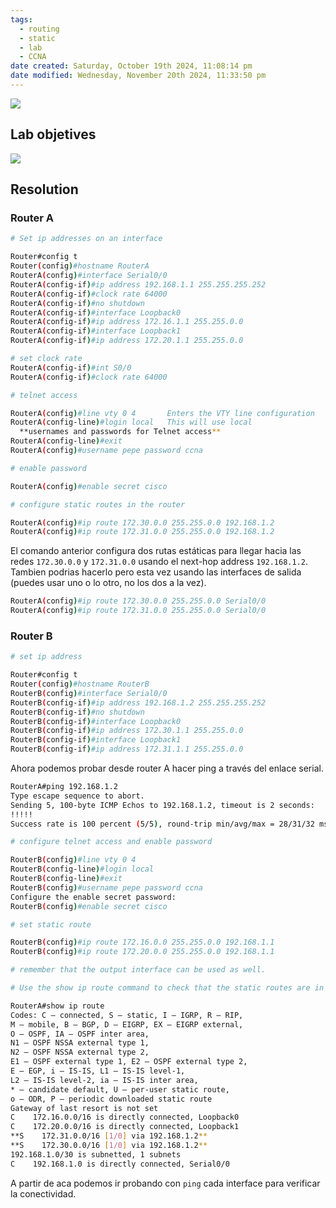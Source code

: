 ```yaml
---
tags:
  - routing
  - static
  - lab
  - CCNA
date created: Saturday, October 19th 2024, 11:08:14 pm
date modified: Wednesday, November 20th 2024, 11:33:50 pm
---
```



![](13-27-scaled.jpg)

## Lab objetives
![](Screenshot%20from%202024-01-31%2011-30-19.png)

## Resolution

### Router A
``` bash
# Set ip addresses on an interface

Router#config t
Router(config)#hostname RouterA
RouterA(config)#interface Serial0/0
RouterA(config-if)#ip address 192.168.1.1 255.255.255.252
RouterA(config-if)#clock rate 64000
RouterA(config-if)#no shutdown
RouterA(config-if)#interface Loopback0
RouterA(config-if)#ip address 172.16.1.1 255.255.0.0
RouterA(config-if)#interface Loopback1
RouterA(config-if)#ip address 172.20.1.1 255.255.0.0
```

``` bash
# set clock rate
RouterA(config-if)#int S0/0
RouterA(config-if)#clock rate 64000
```

``` bash
# telnet access

RouterA(config)#line vty 0 4       Enters the VTY line configuration
RouterA(config-line)#login local   This will use local
  **usernames and passwords for Telnet access**
RouterA(config-line)#exit 
RouterA(config)#username pepe password ccna
```

``` bash
# enable password 

RouterA(config)#enable secret cisco
```

``` bash
# configure static routes in the router 

RouterA(config)#ip route 172.30.0.0 255.255.0.0 192.168.1.2
RouterA(config)#ip route 172.31.0.0 255.255.0.0 192.168.1.2
```

El comando anterior configura dos rutas estáticas para llegar hacia las redes `172.30.0.0` y `172.31.0.0` usando el next-hop address `192.168.1.2`. Tambien podrias hacerlo pero esta vez usando las interfaces de salida (puedes usar uno o lo otro, no los dos a la vez). 

``` bash
RouterA(config)#ip route 172.30.0.0 255.255.0.0 Serial0/0
RouterA(config)#ip route 172.31.0.0 255.255.0.0 Serial0/0
```

### Router B 
``` bash
# set ip address 

Router#config t
Router(config)#hostname RouterB
RouterB(config)#interface Serial0/0
RouterB(config-if)#ip address 192.168.1.2 255.255.255.252
RouterB(config-if)#no shutdown
RouterB(config-if)#interface Loopback0
RouterB(config-if)#ip address 172.30.1.1 255.255.0.0
RouterB(config-if)#interface Loopback1
RouterB(config-if)#ip address 172.31.1.1 255.255.0.0
```

Ahora podemos probar desde router A hacer ping a través del enlace serial.
``` bash
RouterA#ping 192.168.1.2
Type escape sequence to abort.
Sending 5, 100-byte ICMP Echos to 192.168.1.2, timeout is 2 seconds:
!!!!!
Success rate is 100 percent (5/5), round-trip min/avg/max = 28/31/32 ms
```

``` bash
# configure telnet access and enable password 

RouterB(config)#line vty 0 4
RouterB(config-line)#login local
RouterB(config-line)#exit
RouterB(config)#username pepe password ccna
Configure the enable secret password:
RouterB(config)#enable secret cisco
```

```bash
# set static route 

RouterB(config)#ip route 172.16.0.0 255.255.0.0 192.168.1.1
RouterB(config)#ip route 172.20.0.0 255.255.0.0 192.168.1.1

# remember that the output interface can be used as well.
```

``` bash
# Use the show ip route command to check that the static routes are in the routing table

RouterA#show ip route
Codes: C – connected, S – static, I – IGRP, R – RIP,
M – mobile, B – BGP, D – EIGRP, EX – EIGRP external,
O – OSPF, IA – OSPF inter area,
N1 – OSPF NSSA external type 1,
N2 – OSPF NSSA external type 2,
E1 – OSPF external type 1, E2 – OSPF external type 2,
E – EGP, i – IS-IS, L1 – IS-IS level-1,
L2 – IS-IS level-2, ia – IS-IS inter area,
* – candidate default, U – per-user static route,
o – ODR, P – periodic downloaded static route
Gateway of last resort is not set
C    172.16.0.0/16 is directly connected, Loopback0
C    172.20.0.0/16 is directly connected, Loopback1
**S    172.31.0.0/16 [1/0] via 192.168.1.2**
**S    172.30.0.0/16 [1/0] via 192.168.1.2**
192.168.1.0/30 is subnetted, 1 subnets
C    192.168.1.0 is directly connected, Serial0/0
```

A partir de aca podemos ir probando con `ping` cada interface para verificar la conectividad.
